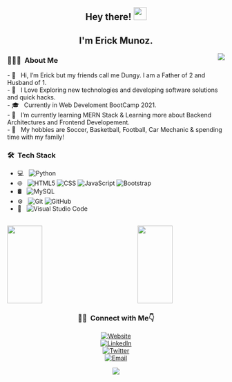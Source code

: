 <h2 align="center"> Hey there! <img src="https://raw.githubusercontent.com/iampavangandhi/iampavangandhi/master/gifs/Hi.gif" width="30px">
<h2 align="center"> I'm Erick Munoz.</h2>

<img align="right" src="http://www.simpleimageresizer.com/_uploads/photos/8a08eed2/dungy.img-removebg-preview_39.png"/>

<h3> 👨🏻‍💻 &nbsp;About Me </h3>
- 👋 &nbsp; Hi, I’m Erick but my friends call me Dungy. I am a Father of 2 and Husband of 1.<br>
- 🤔 &nbsp; I Love Exploring new technologies and developing software solutions and quick hacks.<br>
- 🎓 &nbsp; Currently in Web Develoment BootCamp 2021.<br>
- 💼 &nbsp; I’m currently learning MERN Stack & Learning more about Backend Architectures and Frontend Developement.<br>
- 🌱 &nbsp; My hobbies are Soccer, Basketball, Football, Car Mechanic & spending time with my family!

<h3> 🛠 &nbsp;Tech Stack</h3>

- 💻 &nbsp;
  ![Python](https://img.shields.io/badge/-Python-333333?style=flat&logo=python)
- 🌐 &nbsp;
  ![HTML5](https://img.shields.io/badge/-HTML5-333333?style=flat&logo=HTML5)
  ![CSS](https://img.shields.io/badge/-CSS-333333?style=flat&logo=CSS3&logoColor=1572B6)
  ![JavaScript](https://img.shields.io/badge/-JavaScript-333333?style=flat&logo=javascript)
  ![Bootstrap](https://img.shields.io/badge/-Bootstrap-333333?style=flat&logo=bootstrap&logoColor=563D7C)
- 🛢 &nbsp;
  ![MySQL](https://img.shields.io/badge/-MySQL-333333?style=flat&logo=mysql)
- ⚙️ &nbsp;
  ![Git](https://img.shields.io/badge/-Git-333333?style=flat&logo=git)
  ![GitHub](https://img.shields.io/badge/-GitHub-333333?style=flat&logo=github)
- 🔧 &nbsp;
  ![Visual Studio Code](https://img.shields.io/badge/-Visual%20Studio%20Code-333333?style=flat&logo=visual-studio-code&logoColor=007ACC)

<br/>

<a href="https://github.com/dungyy">
  <img width="40%" height="180em" src="https://github-readme-stats.vercel.app/api?username=dungyy&show_icons=true" />
  <img width="40%" align="right" height="180em" src="https://github-readme-stats.vercel.app/api/top-langs/?username=dungyy&layout=compact" />
</a>

<br/>

<h3 align="center"> 🤝🏻 &nbsp;Connect with Me👇 </h3>

<p align="center">
<a href="http://dungy.pythonanywhere.com/"><img alt="Website" src="https://img.shields.io/badge/www.dungy.com-blue?style=flat-square&logo=google-chrome"></a><br>
<a href="https://www.linkedin.com/in/dungy/"><img alt="LinkedIn" src="https://img.shields.io/badge/LinkedIn-ErickMunoz-blue?style=flat-square&logo=linkedin"></a><br>
<a href="https://twitter.com/codewithdungy"><img alt="Twitter" src="https://img.shields.io/badge/Twitter-codewithDungy-blue?style=flat-square&logo=twitter"></a><br>
<a href="mailto:erickmunoz13@gmail.com"><img alt="Email" src="https://img.shields.io/badge/Email-Erickmunoz13@gmail.com-blue?style=flat-square&logo=gmail"></a>
</p>

<p align="center">
<img src="https://visitor-badge.laobi.icu/badge?page_id=saviomartin" id="counter">
</p>
  
